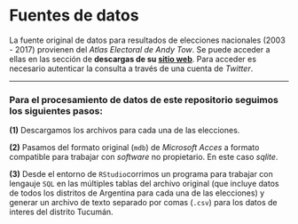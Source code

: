 # Fuentes de datos

La fuente original de datos para resultados de elecciones nacionales (2003 - 2017) provienen del *Atlas Electoral de Andy Tow*. Se puede acceder a ellas en  las sección de **descargas de su [sitio web](https://www.andytow.com/atlas/totalpais/downloads.html)**. Para acceder es necesario autenticar la consulta a través de una cuenta de *Twitter*. 

---

### Para el procesamiento de datos de este repositorio seguimos los siguientes pasos: 

**(1)** Descargamos los archivos para cada una de las elecciones. 

**(2)** Pasamos del formato original (`mdb`) de *Microsoft Acces* a formato compatible para trabajar con *software* no propietario. En este caso *sqlite*. 

**(3)** Desde el entorno de `RStudio`corrimos un programa para trabajar con lengauje `SQL` en las múltiples tablas del archivo original (que incluye datos de todos los distritos de Argentina para cada una de las elecciones) y generar un archivo de texto separado por comas (`.csv`) para los datos de interes del distrito Tucumán. 
